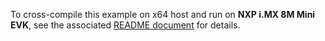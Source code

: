 To cross-compile this example on x64 host and run on **NXP i.MX 8M Mini**
**EVK**, see the associated
[README document](../../../../../docs/guides/nxp_imx8m_linux_examples.md) for
details.
